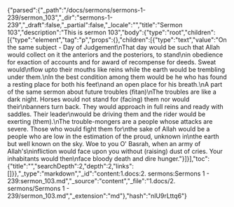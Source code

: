 {"parsed":{"_path":"/docs/sermons/sermons-1-239/sermon_103","_dir":"sermons-1-239","_draft":false,"_partial":false,"_locale":"","title":"Sermon 103","description":"This is sermon 103","body":{"type":"root","children":[{"type":"element","tag":"p","props":{},"children":[{"type":"text","value":"On the same subject - Day of Judgement\nThat day would be such that Allah would collect on it the anteriors and the posteriors, to stand\nin obedience for exaction of accounts and for award of recompense for deeds. Sweat would\nflow upto their mouths like reins while the earth would be trembling under them.\nIn the best condition among them would be he who has found a resting place for both his feet\nand an open place for his breath.\nA part of the same sermon about future troubles (fitan)\nThe troubles are like a dark night. Horses would not stand for (facing) them nor would their\nbanners turn back. They would approach in full reins and ready with saddles. Their leader\nwould be driving them and the rider would be exerting (them).\nThe trouble-mongers are a people whose attacks are severe. Those who would fight them for\nthe sake of Allah would be a people who are low in the estimation of the proud, unknown in\nthe earth but well known on the sky. Woe to you O' Basrah, when an army of Allah's\ninfliction would face upon you without (raising) dust of cries. Your inhabitants would then\nface bloody death and dire hunger."}]}],"toc":{"title":"","searchDepth":2,"depth":2,"links":[]}},"_type":"markdown","_id":"content:1.docs:2. sermons:Sermons 1 - 239:sermon_103.md","_source":"content","_file":"1.docs/2. sermons/Sermons 1 - 239/sermon_103.md","_extension":"md"},"hash":"nlU9rLttq6"}